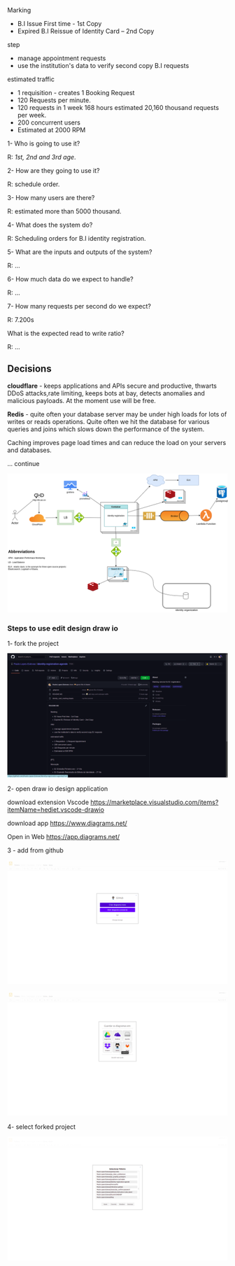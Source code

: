 Marking
- B.I Issue First time - 1st Copy
- Expired B.I Reissue of Identity Card – 2nd Copy

step
- manage appointment requests
- use the institution's data to verify second copy B.I requests

estimated traffic
* 1 requisition - creates 1 Booking Request
* 120 Requests per minute.
* 120 requests in 1 week 168 hours estimated 20,160 thousand requests per week.
* 200 concurrent users
* Estimated at 2000 RPM

1- Who is going to use it?

R: *1st, 2nd and 3rd age*.

2- How are they going to use it?

R: schedule order.

3- How many users are there?

R: estimated more than 5000 thousand.

4- What does the system do?

R: Scheduling orders for B.I identity registration.

5- What are the inputs and outputs of the system?

R: ...

6- How much data do we expect to handle?

R: ...

7- How many requests per second do we expect?

R: 7.200s

What is the expected read to write ratio?

R: ...

## Decisions
**cloudflare** - keeps applications and APIs secure and productive, thwarts DDoS attacks,rate limiting, keeps bots at bay, detects anomalies and malicious payloads. At the moment use will be free.

**Redis** - quite often your database server may be under high loads for lots of writes or reads operations. Quite often we hit the database for various queries and joins which slows down the performance of the system.

Caching improves page load times and can reduce the load on your servers and databases.

... continue

![alt](docs/user-drawio/identity_card_marking.drawio.png)


### Steps to use edit design draw io

1- fork the project

![alt](docs/user-drawio/Captura%20de%20tela%20de%202022-09-18%2017-30-47.png)

2- open draw io design application

download extension Vscode https://marketplace.visualstudio.com/items?itemName=hediet.vscode-drawio

download app https://www.diagrams.net/

Open in Web https://app.diagrams.net/

3 - add from github

![alt](docs/user-drawio/Captura%20de%20tela%20de%202022-09-18%2017-28-52.png)

![alt](docs/user-drawio/Captura%20de%20tela%20de%202022-09-18%2017-28-45.png)

4- select forked project

![alt](docs/user-drawio/Captura%20de%20tela%20de%202022-09-18%2017-29-30.png)